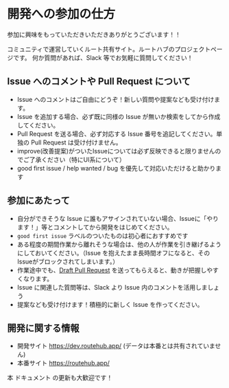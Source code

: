 # 開発への参加の仕方

参加に興味をもっていただきいただきありがとうございます！！

コミュニティで運営していくルート共有サイト。ルートハブのプロジェクトページです。
何か質問があれば、Slack 等でお気軽に質問してください！


## Issue へのコメントや Pull Request について
* Issue へのコメントはご自由にどうぞ！新しい質問や提案なども受け付けます。
* Issue を追加する場合、必ず既に同様の Issue が無いか検索をしてから作成してください。
* Pull Request を送る場合、必ず対応する Issue 番号を追記してください。単独の Pull Request は受け付けません。
* improve(改善提案)がついたIssueについては必ず反映できると限りませんのでご了承ください（特にUI系について）
* good first issue / help wanted / bug を優先して対応いただけると助かります

<!--
## コミュニケーションへの参加方法
* [RouteHubのSlack](https://routehub.slack.com/) にご参加ください
-->

## 参加にあたって
* 自分ができそうな Issue に誰もアサインされていない場合、Issueに「やります！」等とコメントしてから開発をはじめてください。
* `good first issue` ラベルのついたものは初心者におすすめです
* ある程度の期間作業から離れそうな場合は、他の人が作業を引き継げるようにしておいてください。（Issue を抱えたまま長時間オフになると、そのIssueがブロックされてしまいます。）
* 作業途中でも、[Draft Pull Request](https://qiita.com/tatane616/items/13da1b6797a7b871ad58) を送ってもらえると、動きが把握しやすくなります。
* Issue に関連した質問等は、Slack より Issue 内のコメントを活用しましょう
* 提案なども受け付けます！積極的に新しく Issue を作ってください。

## 開発に関する情報
* 開発サイト https://dev.routehub.app/ (データは本番とは共有されていません)
* 本番サイト https://routehub.app/

本 ドキュメント の更新も大歓迎です！
